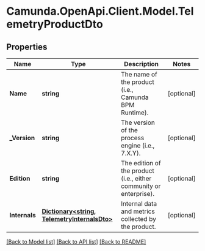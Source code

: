 # Camunda.OpenApi.Client.Model.TelemetryProductDto

## Properties

Name | Type | Description | Notes
------------ | ------------- | ------------- | -------------
**Name** | **string** | The name of the product (i.e., Camunda BPM Runtime). | [optional] 
**_Version** | **string** | The version of the process engine (i.e., 7.X.Y). | [optional] 
**Edition** | **string** | The edition of the product (i.e., either community or enterprise). | [optional] 
**Internals** | [**Dictionary&lt;string, TelemetryInternalsDto&gt;**](TelemetryInternalsDto.md) | Internal data and metrics collected by the product. | [optional] 

[[Back to Model list]](../README.md#documentation-for-models) [[Back to API list]](../README.md#documentation-for-api-endpoints) [[Back to README]](../README.md)

